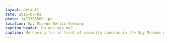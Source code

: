 ```yaml
---
layout: default
date: 2016-07-02
photo: 1473363500.jpg
location: Spy Museum Berlin Germany
caption_header: Do you see me?
caption: Me having fun in front of security cameras in the Spy Museum of Berlin.
---
```

